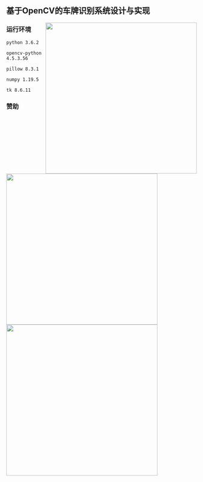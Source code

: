 ## 基于OpenCV的车牌识别系统设计与实现    
<p>  
<img src="https://user-images.githubusercontent.com/31680619/167295765-2360d52d-f55b-46a4-8f9c-7c0a1302a3c5.png"  align = "right"  width="400" />

### 运行环境
    python 3.6.2
    
    opencv-python 4.5.3.56
    
    pillow 8.3.1
    
    numpy 1.19.5
    
    tk 8.6.11
</p>

### 赞助
<p>
<img src="https://github.com/skci/VLPR/assets/31680619/2629fe59-24b6-464b-901a-6c63d332a083"  align = "left"  height="400" />
<img src="https://github.com/skci/VLPR/assets/31680619/003cf061-e4f6-478f-8e20-6b891a0255ff"  align = "center"  height="400" />
</p>
